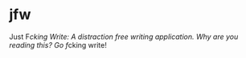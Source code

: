 # jfw
Just F*cking Write: A distraction free writing application. Why are you reading this? Go f*cking write!
